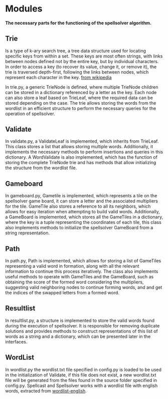 # Modules

#### The necessary parts for the functioning of the spellsolver algorithm.

## Trie

Is a type of k-ary search tree, a tree data structure used for locating specific keys from within a set. These keys are
most often strings, with links between nodes defined not by the entire key, but by individual characters. In order to
access a key (to recover its value, change it, or remove it), the trie is traversed depth-first, following the links
between nodes, which represent each character in the key. [from wikipedia](https://en.wikipedia.org/wiki/Trie)

In trie.py, a generic TrieNode is defined, where multiple TrieNode children can be stored in a dictionary referenced by
a letter as the key. Each node can also store a leaf based on TrieLeaf, where the required data can be stored depending
on the case. The trie allows storing the words from the wordlist in an efficient structure to perform the necessary
queries for the operation of spellsolver.

## Validate

In validate.py, a ValidateLeaf is implemented, which inherits from TrieLeaf. This class stores a list that allows
storing multiple words. Additionally, it implements the necessary methods to perform insertions and queries in this
dictionary. A WordValidate is also implemented, which has the function of storing the complete TrieNode trie and has
methods that allow initializing the structure from the wordlist file.

## Gameboard

In gameboard.py, Gametile is implemented, which represents a tile on the spellsolver game board, it can store a letter
and the associated multipliers for the tile. GameTile also stores a reference to all its neighbors, which allows for
easy iteration when attempting to build valid words. Additionally, a GameBoard is implemented, which stores all the
GameTiles in a dictionary, where the key is a tuple representing the coordinates of each tile, this class also
implements methods to initialize the spellsolver GameBoard from a string representation.

## Path

In path.py, Path is implemented, which allows for storing a list of GameTiles representing a valid word in formation,
along with all the relevant information to continue this process iteratively. The class also implements useful methods
to operate with GameTiles and the GameBoard, such as obtaining the score of the formed word considering the multipliers,
suggesting valid neighboring nodes to continue forming words, and and get the indices of the swapped letters from a
formed word.

## Resultlist

In resultlist.py, a structure is implemented to store the valid words found during the execution of spellsolver. It is
responsible for removing duplicate solutions and provides methods to construct representations of this list of words as
a string and a dictionary, which can be presented later in the interfaces.

## WordList

In wordlist.py the wordlist.txt file specified in config.py is loaded to be used in the initialization of Validate, if
this file does not exist, a new wordlist.txt file will be generated from the files found in the source folder specified
in config.py. Spellcast and Spellsolver works with a wordlist file with english words, extracted
from [wordlist-english](https://github.com/jacksonrayhamilton/wordlist-english).
